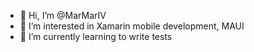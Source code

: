 - 👋 Hi, I’m @MarMarIV
- 👀 I’m interested in Xamarin mobile development, MAUI
- 🌱 I’m currently learning to write tests


<!---
MarMarIV/MarMarIV is a ✨ special ✨ repository because its `README.md` (this file) appears on your GitHub profile.
You can click the Preview link to take a look at your changes.

- 💞️ I’m looking to collaborate on ...
- 📫 How to reach me ...
--->
